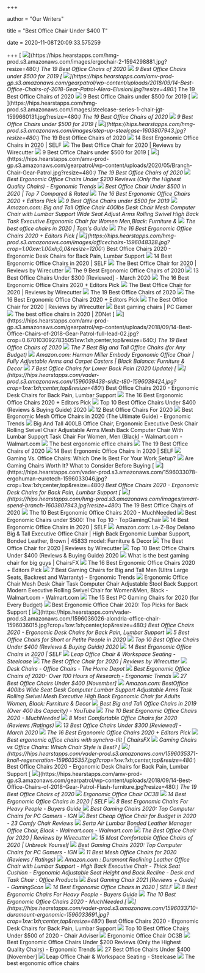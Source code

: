 +++
        
author = "Our Writers"
        
title = "Best Office Chair Under $400 T"
        
date = 2020-11-08T20:09:33.575259
        
+++
[ ![](https://hips.hearstapps.com/hmg-prod.s3.amazonaws.com/images/ergochair-2-1594298881.jpg?resize=480:*)](https://hips.hearstapps.com/hmg-prod.s3.amazonaws.com/images/ergochair-2-1594298881.jpg?resize=480:*) The 19 Best Office Chairs of 2020
[ ![](https://www.btod.com/blog/wp-content/uploads/2019/10/best-office-chairs-under-500-5-best-task-under400.jpg)](https://www.btod.com/blog/wp-content/uploads/2019/10/best-office-chairs-under-500-5-best-task-under400.jpg) 9 Best Office Chairs under $500 for 2019
[ ![](https://hips.hearstapps.com/amv-prod-gp.s3.amazonaws.com/gearpatrol/wp-content/uploads/2018/09/14-Best-Office-Chairs-of-2018-Gear-Patrol-Alera-Elusioni.jpg?resize=480:*)](https://hips.hearstapps.com/amv-prod-gp.s3.amazonaws.com/gearpatrol/wp-content/uploads/2018/09/14-Best-Office-Chairs-of-2018-Gear-Patrol-Alera-Elusioni.jpg?resize=480:*) The 19 Best Office Chairs of 2020
[ ![](https://www.btod.com/blog/wp-content/uploads/2019/10/best-office-chairs-under-500-6-best-bigtall-under400.jpg)](https://www.btod.com/blog/wp-content/uploads/2019/10/best-office-chairs-under-500-6-best-bigtall-under400.jpg) 9 Best Office Chairs under $500 for 2019
[ ![](https://hips.hearstapps.com/hmg-prod.s3.amazonaws.com/images/steelcase-series-1-chair-jgt-1599660131.jpg?resize=480:*)](https://hips.hearstapps.com/hmg-prod.s3.amazonaws.com/images/steelcase-series-1-chair-jgt-1599660131.jpg?resize=480:*) The 19 Best Office Chairs of 2020
[ ![](https://www.btod.com/blog/wp-content/uploads/2019/10/best-office-chairs-under-500-4-best-mesh-under400.jpg)](https://www.btod.com/blog/wp-content/uploads/2019/10/best-office-chairs-under-500-4-best-mesh-under400.jpg) 9 Best Office Chairs under $500 for 2019
[ ![](https://hips.hearstapps.com/hmg-prod.s3.amazonaws.com/images/step-up-steelcase-1603807943.jpg?resize=480:*)](https://hips.hearstapps.com/hmg-prod.s3.amazonaws.com/images/step-up-steelcase-1603807943.jpg?resize=480:*) The 19 Best Office Chairs of 2020
[ ![](https://media.self.com/photos/5f11d8abc511f144f4452626/1:1/w_1000,h_1000,c_limit/best%20office.png)](https://media.self.com/photos/5f11d8abc511f144f4452626/1:1/w_1000,h_1000,c_limit/best%20office.png) 14 Best Ergonomic Office Chairs in 2020 | SELF
[ ![](https://cdn.thewirecutter.com/wp-content/media/2020/09/officechairs-2048px-9607.jpg?auto=webp&crop=1.91:1&width=1200)](https://cdn.thewirecutter.com/wp-content/media/2020/09/officechairs-2048px-9607.jpg?auto=webp&crop=1.91:1&width=1200) The Best Office Chair for 2020 | Reviews by Wirecutter
[ ![](https://www.btod.com/blog/wp-content/uploads/2019/10/best-office-chairs-under-500-1-best-ergonomic-under500.jpg)](https://www.btod.com/blog/wp-content/uploads/2019/10/best-office-chairs-under-500-1-best-ergonomic-under500.jpg) 9 Best Office Chairs under $500 for 2019
[ ![](https://hips.hearstapps.com/amv-prod-gp.s3.amazonaws.com/gearpatrol/wp-content/uploads/2020/05/Branch-Chair-Gear-Patrol.jpg?resize=480:*)](https://hips.hearstapps.com/amv-prod-gp.s3.amazonaws.com/gearpatrol/wp-content/uploads/2020/05/Branch-Chair-Gear-Patrol.jpg?resize=480:*) The 19 Best Office Chairs of 2020
[ ![](http://ergonomictrends.com/wp-content/uploads/2018/01/best-ergonomic-office-chairs-under-200.png)](http://ergonomictrends.com/wp-content/uploads/2018/01/best-ergonomic-office-chairs-under-200.png) Best Ergonomic Office Chairs Under $200 Reviews (Only the Highest Quality  Chairs) - Ergonomic Trends
[ ![](https://www.gadgetreview.com/wp-content/uploads/2020/01/best-office-chair-under-500.jpg)](https://www.gadgetreview.com/wp-content/uploads/2020/01/best-office-chair-under-500.jpg) Best Office Chair Under $500 in 2020 | Top 7 Compared & Rated
[ ![](https://i.ytimg.com/vi/7YVTS6Yj4Co/maxresdefault.jpg)](https://i.ytimg.com/vi/7YVTS6Yj4Co/maxresdefault.jpg) The 16 Best Ergonomic Office Chairs 2020 + Editors Pick
[ ![](https://www.btod.com/blog/wp-content/uploads/2019/10/best-office-chairs-under-500-for-2020-blog-header.jpg)](https://www.btod.com/blog/wp-content/uploads/2019/10/best-office-chairs-under-500-for-2020-blog-header.jpg) 9 Best Office Chairs under $500 for 2019
[ ![](https://images-na.ssl-images-amazon.com/images/I/6116gQcN5xL._AC_SL1010_.jpg)](https://images-na.ssl-images-amazon.com/images/I/6116gQcN5xL._AC_SL1010_.jpg) Amazon.com: Big and Tall Office Chair 400lbs Desk Chair Mesh Computer Chair  with Lumbar Support Wide Seat Adjust Arms Rolling Swivel High Back Task  Executive Ergonomic Chair for Women Men,Black: Furniture &
[ ![](https://cdn.mos.cms.futurecdn.net/chg3AGHkpwVFcZeK26TKuA-1200-80.jpg)](https://cdn.mos.cms.futurecdn.net/chg3AGHkpwVFcZeK26TKuA-1200-80.jpg) The best office chairs in 2020 | Tom's Guide
[ ![](https://www.omnicoreagency.com/wp-content/uploads/2020/01/Herman-Miller-Embody-Ergonomic-Office-Chair-List.jpg)](https://www.omnicoreagency.com/wp-content/uploads/2020/01/Herman-Miller-Embody-Ergonomic-Office-Chair-List.jpg) The 16 Best Ergonomic Office Chairs 2020 + Editors Pick
[ ![](https://hips.hearstapps.com/hmg-prod.s3.amazonaws.com/images/officechairs-1596048328.jpg?crop=1.00xw:1.00xh;0,0&resize=1200:*)](https://hips.hearstapps.com/hmg-prod.s3.amazonaws.com/images/officechairs-1596048328.jpg?crop=1.00xw:1.00xh;0,0&resize=1200:*) Best Office Chairs 2020 - Ergonomic Desk Chairs for Back Pain, Lumbar  Support
[ ![](https://media.self.com/photos/5f1511c0872b1bec7ee1d056/master/w_400%2Cc_limit/amazon%2520basics%2520desk%2520chair.png)](https://media.self.com/photos/5f1511c0872b1bec7ee1d056/master/w_400%2Cc_limit/amazon%2520basics%2520desk%2520chair.png) 14 Best Ergonomic Office Chairs in 2020 | SELF
[ ![](https://d1b5h9psu9yexj.cloudfront.net/25878/HON-Exposure_20180409-142502_full.jpg)](https://d1b5h9psu9yexj.cloudfront.net/25878/HON-Exposure_20180409-142502_full.jpg) The Best Office Chair for 2020 | Reviews by Wirecutter
[ ![](https://www.thespruce.com/thmb/v4x6rTFJFesVhymDHDSrJ6zvFdc=/900x0/filters:no_upscale():max_bytes(150000):strip_icc()/ScreenShot2019-06-06at2.52.02PM-8888b4cb898546fc81149eedab641de6.png)](https://www.thespruce.com/thmb/v4x6rTFJFesVhymDHDSrJ6zvFdc=/900x0/filters:no_upscale():max_bytes(150000):strip_icc()/ScreenShot2019-06-06at2.52.02PM-8888b4cb898546fc81149eedab641de6.png) The 9 Best Ergonomic Office Chairs of 2020
[ ![](https://time4buying.com/wp-content/uploads/2019/01/best-office-chairs-under-300-e1547149812704-300x147.jpg)](https://time4buying.com/wp-content/uploads/2019/01/best-office-chairs-under-300-e1547149812704-300x147.jpg) 13 Best Office Chairs Under $300 [Reviewed] - March 2020
[ ![](https://www.omnicoreagency.com/wp-content/uploads/2020/01/Steelcase-Gesture-Chair-List.jpg)](https://www.omnicoreagency.com/wp-content/uploads/2020/01/Steelcase-Gesture-Chair-List.jpg) The 16 Best Ergonomic Office Chairs 2020 + Editors Pick
[ ![](https://d1b5h9psu9yexj.cloudfront.net/5707/Herman-Miller-Aeron_20180409-135854_full.jpg)](https://d1b5h9psu9yexj.cloudfront.net/5707/Herman-Miller-Aeron_20180409-135854_full.jpg) The Best Office Chair for 2020 | Reviews by Wirecutter
[ ![](https://hips.hearstapps.com/amv-prod-gp.s3.amazonaws.com/gearpatrol/wp-content/uploads/2018/09/14-Best-Office-Chairs-of-2018-Gear-Patrol-feature.jpg)](https://hips.hearstapps.com/amv-prod-gp.s3.amazonaws.com/gearpatrol/wp-content/uploads/2018/09/14-Best-Office-Chairs-of-2018-Gear-Patrol-feature.jpg) The 19 Best Office Chairs of 2020
[ ![](https://www.omnicoreagency.com/wp-content/uploads/2020/01/GM-Seating-Ergolux-Genuine-Leather-Executive-Hi-Swivel-Chair-List.jpg)](https://www.omnicoreagency.com/wp-content/uploads/2020/01/GM-Seating-Ergolux-Genuine-Leather-Executive-Hi-Swivel-Chair-List.jpg) The 16 Best Ergonomic Office Chairs 2020 + Editors Pick
[ ![](https://cdn.thewirecutter.com/wp-content/media/2020/09/officechairs-2048px-5976.jpg?auto=webp&quality=75&width=1024)](https://cdn.thewirecutter.com/wp-content/media/2020/09/officechairs-2048px-5976.jpg?auto=webp&quality=75&width=1024) The Best Office Chair for 2020 | Reviews by Wirecutter
[ ![](https://cdn.mos.cms.futurecdn.net/eTsGaLnVkpozHC9CqhA6dK.jpg)](https://cdn.mos.cms.futurecdn.net/eTsGaLnVkpozHC9CqhA6dK.jpg) Best gaming chairs | PC Gamer
[ ![](https://zdnet2.cbsistatic.com/hub/i/2020/01/17/5a3e28b6-25e0-42f9-841a-c92fd9e577c3/office-chair-5.jpg)](https://zdnet2.cbsistatic.com/hub/i/2020/01/17/5a3e28b6-25e0-42f9-841a-c92fd9e577c3/office-chair-5.jpg) The best office chairs in 2020 | ZDNet
[ ![](https://hips.hearstapps.com/amv-prod-gp.s3.amazonaws.com/gearpatrol/wp-content/uploads/2018/09/14-Best-Office-Chairs-of-2018-Gear-Patrol-full-lead-02.jpg?crop=0.6701030927835051xw:1xh;center,top&resize=640:*)](https://hips.hearstapps.com/amv-prod-gp.s3.amazonaws.com/gearpatrol/wp-content/uploads/2018/09/14-Best-Office-Chairs-of-2018-Gear-Patrol-full-lead-02.jpg?crop=0.6701030927835051xw:1xh;center,top&resize=640:*) The 19 Best Office Chairs of 2020
[ ![](https://techguided.com/wp-content/uploads/2018/08/best-big-and-tall-office-chairs.jpg)](https://techguided.com/wp-content/uploads/2018/08/best-big-and-tall-office-chairs.jpg) The 7 Best Big and Tall Office Chairs (for Any Budget)
[ ![](https://images-na.ssl-images-amazon.com/images/I/71ZMjJyFb%2BL._AC_SL1500_.jpg)](https://images-na.ssl-images-amazon.com/images/I/71ZMjJyFb%2BL._AC_SL1500_.jpg) Amazon.com: Herman Miller Embody Ergonomic Office Chair | Fully Adjustable  Arms and Carpet Casters | Black Balance: Furniture & Decor
[ ![](https://techguided.com/wp-content/uploads/2018/07/Best-Office-Chair-for-Lower-Back-Pain.jpg)](https://techguided.com/wp-content/uploads/2018/07/Best-Office-Chair-for-Lower-Back-Pain.jpg) 7 Best Office Chairs for Lower Back Pain (2020 Update)
[ ![](https://hips.hearstapps.com/vader-prod.s3.amazonaws.com/1596039438-sidiz-t80-1596039424.jpg?crop=1xw:1xh;center,top&resize=480:*)](https://hips.hearstapps.com/vader-prod.s3.amazonaws.com/1596039438-sidiz-t80-1596039424.jpg?crop=1xw:1xh;center,top&resize=480:*) Best Office Chairs 2020 - Ergonomic Desk Chairs for Back Pain, Lumbar  Support
[ ![](https://www.omnicoreagency.com/wp-content/uploads/2020/01/Viva-Office-Mesh-High-Back-Chair-List.jpg)](https://www.omnicoreagency.com/wp-content/uploads/2020/01/Viva-Office-Mesh-High-Back-Chair-List.jpg) The 16 Best Ergonomic Office Chairs 2020 + Editors Pick
[ ![](https://bestchairsreviews.com/wp-content/uploads/2020/03/SADIE_Big_Tall_Office_Chair.jpg)](https://bestchairsreviews.com/wp-content/uploads/2020/03/SADIE_Big_Tall_Office_Chair.jpg) Top 10 Best Office Chairs Under $400 (Reviews & Buying Guide) 2020
[ ![](https://www.btod.com/blog/wp-content/uploads/2019/10/best-office-chairs-2020-blog-header.jpg)](https://www.btod.com/blog/wp-content/uploads/2019/10/best-office-chairs-2020-blog-header.jpg) 12 Best Office Chairs For 2020
[ ![](http://ergonomictrends.com/wp-content/uploads/2019/12/best-mesh-office-chairs.jpg)](http://ergonomictrends.com/wp-content/uploads/2019/12/best-mesh-office-chairs.jpg) Best Ergonomic Mesh Office Chairs in 2020 (The Ultimate Guide) - Ergonomic  Trends
[ ![](https://i5.walmartimages.com/asr/856b7105-dc30-4a09-a085-90879071abb4_1.4613fe80f540140dc0c7327e28febe00.jpeg?odnWidth=612&odnHeight=612&odnBg=ffffff)](https://i5.walmartimages.com/asr/856b7105-dc30-4a09-a085-90879071abb4_1.4613fe80f540140dc0c7327e28febe00.jpeg?odnWidth=612&odnHeight=612&odnBg=ffffff) Big And Tall 400LB Office Chair, Ergonomic Executive Desk Chair Rolling  Swivel Chair Adjustable Arms Mesh Back Computer Chair With Lumbar Support Task  Chair For Women, Men (Black) - Walmart.com - Walmart.com
[ ![](https://www.telegraph.co.uk/content/dam/education-and-careers/2020/01/17/Herman-Miller-Aeron-Office-Chair_trans_NvBQzQNjv4Bqd42X-0XUgKDu9ZkvrTLS36AdSdZApvBeyEuhoggHyCU.jpg?imwidth=480)](https://www.telegraph.co.uk/content/dam/education-and-careers/2020/01/17/Herman-Miller-Aeron-Office-Chair_trans_NvBQzQNjv4Bqd42X-0XUgKDu9ZkvrTLS36AdSdZApvBeyEuhoggHyCU.jpg?imwidth=480) The best ergonomic office chairs
[ ![](https://hips.hearstapps.com/vader-prod.s3.amazonaws.com/1603804724-myochairjpg-1603804692.jpg?crop=0.5625xw:1xh;center,top&resize=320%3A%2A)](https://hips.hearstapps.com/vader-prod.s3.amazonaws.com/1603804724-myochairjpg-1603804692.jpg?crop=0.5625xw:1xh;center,top&resize=320%3A%2A) The 19 Best Office Chairs of 2020
[ ![](https://media.self.com/photos/5f1511c0872b1bec7ee1d056/1:1/w_1000,h_1000,c_limit/amazon%20basics%20desk%20chair.png)](https://media.self.com/photos/5f1511c0872b1bec7ee1d056/1:1/w_1000,h_1000,c_limit/amazon%20basics%20desk%20chair.png) 14 Best Ergonomic Office Chairs in 2020 | SELF
[ ![](https://thumbor.forbes.com/thumbor/711x400/https://specials-images.forbesimg.com/imageserve/5e8e572c93ef920006d3a192/960x0.jpg?fit=scale)](https://thumbor.forbes.com/thumbor/711x400/https://specials-images.forbesimg.com/imageserve/5e8e572c93ef920006d3a192/960x0.jpg?fit=scale) Gaming Vs. Office Chairs: Which One Is Best For Your Work Setup?
[ ![](https://techguided.com/wp-content/uploads/2018/06/Are-Gaming-Chairs-Worth-It.jpg)](https://techguided.com/wp-content/uploads/2018/06/Are-Gaming-Chairs-Worth-It.jpg) Are Gaming Chairs Worth It? What to Consider Before Buying
[ ![](https://hips.hearstapps.com/vader-prod.s3.amazonaws.com/1596033078-ergohuman-eurotech-1596033046.jpg?crop=1xw:1xh;center,top&resize=480:*)](https://hips.hearstapps.com/vader-prod.s3.amazonaws.com/1596033078-ergohuman-eurotech-1596033046.jpg?crop=1xw:1xh;center,top&resize=480:*) Best Office Chairs 2020 - Ergonomic Desk Chairs for Back Pain, Lumbar  Support
[ ![](https://hips.hearstapps.com/hmg-prod.s3.amazonaws.com/images/smart-spend-branch-1603807943.jpg?resize=480:*)](https://hips.hearstapps.com/hmg-prod.s3.amazonaws.com/images/smart-spend-branch-1603807943.jpg?resize=480:*) The 19 Best Office Chairs of 2020
[ ![](https://mk0muchneededonc94iq.kinstacdn.com/wp-content/uploads/2019/01/Top-10-Best-Ergonomic-Office-Chairs-Reviews.jpg)](https://mk0muchneededonc94iq.kinstacdn.com/wp-content/uploads/2019/01/Top-10-Best-Ergonomic-Office-Chairs-Reviews.jpg) The 10 Best Ergonomic Office Chairs 2020 - MuchNeeded
[ ![](https://topgamingchair.com/wp-content/uploads/2019/03/OsmoChair-e1552041351274.png)](https://topgamingchair.com/wp-content/uploads/2019/03/OsmoChair-e1552041351274.png) Best Ergonomic Chairs under $500: The Top 10 - TopGamingChair
[ ![](https://media.self.com/photos/5f174802bca4c4b5f779c906/master/w_400%2Cc_limit/gabrylly.png)](https://media.self.com/photos/5f174802bca4c4b5f779c906/master/w_400%2Cc_limit/gabrylly.png) 14 Best Ergonomic Office Chairs in 2020 | SELF
[ ![](https://images-na.ssl-images-amazon.com/images/I/81VnNAFZvDL._AC_SX522_.jpg)](https://images-na.ssl-images-amazon.com/images/I/81VnNAFZvDL._AC_SX522_.jpg) Amazon.com: La-Z-Boy Delano Big & Tall Executive Office Chair | High Back  Ergonomic Lumbar Support, Bonded Leather, Brown | 45833 model: Furniture &  Decor
[ ![](https://cdn.thewirecutter.com/wp-content/media/2020/09/officechairs-2048px-5983.jpg?auto=webp&quality=75&width=1024)](https://cdn.thewirecutter.com/wp-content/media/2020/09/officechairs-2048px-5983.jpg?auto=webp&quality=75&width=1024) The Best Office Chair for 2020 | Reviews by Wirecutter
[ ![](https://bestchairsreviews.com/wp-content/uploads/2020/03/HON_Ignition_2.jpg)](https://bestchairsreviews.com/wp-content/uploads/2020/03/HON_Ignition_2.jpg) Top 10 Best Office Chairs Under $400 (Reviews & Buying Guide) 2020
[ ![](https://chairsfx.com/wp-content/uploads/2020/03/best-400-lbs-gaming-chairs.jpg)](https://chairsfx.com/wp-content/uploads/2020/03/best-400-lbs-gaming-chairs.jpg) What is the best gaming chair for big guys | ChairsFX
[ ![](https://i.ytimg.com/vi/7YVTS6Yj4Co/hqdefault.jpg)](https://i.ytimg.com/vi/7YVTS6Yj4Co/hqdefault.jpg) The 16 Best Ergonomic Office Chairs 2020 + Editors Pick
[ ![](http://ergonomictrends.com/wp-content/uploads/2019/02/best-gaming-chairs-big-tall-men.jpg)](http://ergonomictrends.com/wp-content/uploads/2019/02/best-gaming-chairs-big-tall-men.jpg) 7 Best Gaming Chairs for Big and Tall Men (Ultra Large Seats, Backrest and  Warranty) - Ergonomic Trends
[ ![](https://i5.walmartimages.com/asr/6948f120-aae4-41d2-abbd-a28c796e1f32.ca50ca81e9afcfffc855206d57fa3b9a.jpeg)](https://i5.walmartimages.com/asr/6948f120-aae4-41d2-abbd-a28c796e1f32.ca50ca81e9afcfffc855206d57fa3b9a.jpeg) Ergonomic Office Chair Mesh Desk Chair Task Computer Chair Adjustable Stool  Back Support Modern Executive Rolling Swivel Chair for Women&Men, Black -  Walmart.com - Walmart.com
[ ![](https://techguided.com/wp-content/uploads/2018/02/SecretLab-Titan-Chair.jpg)](https://techguided.com/wp-content/uploads/2018/02/SecretLab-Titan-Chair.jpg) The 15 Best PC Gaming Chairs for 2020 (for Every Budget)
[ ![](https://www.pcguide.com/wp-content/uploads/2019/04/best-ergonomic-office-chair-1200x675.jpg)](https://www.pcguide.com/wp-content/uploads/2019/04/best-ergonomic-office-chair-1200x675.jpg) Best Ergonomic Office Chair 2020: Top Picks for Back Support
[ ![](https://hips.hearstapps.com/vader-prod.s3.amazonaws.com/1596036026-alondria-office-chair-1596036015.jpg?crop=1xw:1xh;center,top&resize=480:*)](https://hips.hearstapps.com/vader-prod.s3.amazonaws.com/1596036026-alondria-office-chair-1596036015.jpg?crop=1xw:1xh;center,top&resize=480:*) Best Office Chairs 2020 - Ergonomic Desk Chairs for Back Pain, Lumbar  Support
[ ![](https://www.btod.com/blog/wp-content/uploads/2020/01/best-office-chairs-small-petite-blog-header.jpg)](https://www.btod.com/blog/wp-content/uploads/2020/01/best-office-chairs-small-petite-blog-header.jpg) 5 Best Office Chairs for Short or Petite People in 2020
[ ![](https://bestchairsreviews.com/wp-content/uploads/2020/03/Best_office_Chairs_under_400.jpg)](https://bestchairsreviews.com/wp-content/uploads/2020/03/Best_office_Chairs_under_400.jpg) Top 10 Best Office Chairs Under $400 (Reviews & Buying Guide) 2020
[ ![](https://media.self.com/photos/5f1877aa563aaf69e786f788/master/w_400%2Cc_limit/staples%2520carder%2520mesh.png)](https://media.self.com/photos/5f1877aa563aaf69e786f788/master/w_400%2Cc_limit/staples%2520carder%2520mesh.png) 14 Best Ergonomic Office Chairs in 2020 | SELF
[ ![](https://steelcase-res.cloudinary.com/image/upload/c_fill,dpr_auto,q_70,h_656,w_1166/v1590007512/www.steelcase.com/2020/05/20/20-0140282.jpg)](https://steelcase-res.cloudinary.com/image/upload/c_fill,dpr_auto,q_70,h_656,w_1166/v1590007512/www.steelcase.com/2020/05/20/20-0140282.jpg) Leap Office Chair & Workspace Seating - Steelcase
[ ![](https://cdn.thewirecutter.com/wp-content/media/2020/09/officechairs-2048px-5974.jpg?auto=webp&quality=75&width=1024)](https://cdn.thewirecutter.com/wp-content/media/2020/09/officechairs-2048px-5974.jpg?auto=webp&quality=75&width=1024) The Best Office Chair for 2020 | Reviews by Wirecutter
[ ![](https://images.homedepot-static.com/productImages/11f6993d-5844-4f56-9be3-6124ea45fdd6/svn/walnut-brown-linon-home-decor-office-chairs-178403nat01u-64_400_compressed.jpg)](https://images.homedepot-static.com/productImages/11f6993d-5844-4f56-9be3-6124ea45fdd6/svn/walnut-brown-linon-home-decor-office-chairs-178403nat01u-64_400_compressed.jpg) Desk Chairs - Office Chairs - The Home Depot
[ ![](http://ergonomictrends.com/wp-content/uploads/2019/01/Komene-Ergonomic-Office-Chair.jpg)](http://ergonomictrends.com/wp-content/uploads/2019/01/Komene-Ergonomic-Office-Chair.jpg) Best Ergonomic Office Chairs of 2020- Over 100 Hours of Research - Ergonomic  Trends
[ ![](https://ws-na.amazon-adsystem.com/widgets/q?_encoding=UTF8&ASIN=B07Z8K45XR&Format=_SL250_&ID=AsinImage&MarketPlace=US&ServiceVersion=20070822&WS=1&tag=cleversequenc-20&language=en_US)](https://ws-na.amazon-adsystem.com/widgets/q?_encoding=UTF8&ASIN=B07Z8K45XR&Format=_SL250_&ID=AsinImage&MarketPlace=US&ServiceVersion=20070822&WS=1&tag=cleversequenc-20&language=en_US) 27 Best Office Chairs Under $400 [November]
[ ![](https://images-na.ssl-images-amazon.com/images/I/512plrE0IdL._AC_SX425_.jpg)](https://images-na.ssl-images-amazon.com/images/I/512plrE0IdL._AC_SX425_.jpg) Amazon.com: BestOffice 400lbs Wide Seat Desk Computer Lumbar Support  Adjustable Arms Task Rolling Swivel Mesh Executive High Back Ergonomic  Chair for Adults Women, Black: Furniture & Decor
[ ![](https://i.ytimg.com/vi/Kk_O0E_wC_s/sddefault.jpg)](https://i.ytimg.com/vi/Kk_O0E_wC_s/sddefault.jpg) Best Big and Tall Office Chairs in 2019 (Over 400 lbs Capacity) - YouTube
[ ![](https://mk0muchneededonc94iq.kinstacdn.com/wp-content/uploads/2020/03/Herman-Miller-Mirra-2-Task-Chair-List.jpg)](https://mk0muchneededonc94iq.kinstacdn.com/wp-content/uploads/2020/03/Herman-Miller-Mirra-2-Task-Chair-List.jpg) The 10 Best Ergonomic Office Chairs 2020 - MuchNeeded
[ ![](https://www.btod.com/blog/wp-content/uploads/2019/04/most-comfortable-office-chairs-2020-blog-header.jpg)](https://www.btod.com/blog/wp-content/uploads/2019/04/most-comfortable-office-chairs-2020-blog-header.jpg) 8 Most Comfortable Office Chairs for 2020 (Reviews /Ratings)
[ ![](https://time4buying.com/wp-content/uploads/2019/01/SIEGES-Ergonomic-Mesh-Office-Chair-300x282.png)](https://time4buying.com/wp-content/uploads/2019/01/SIEGES-Ergonomic-Mesh-Office-Chair-300x282.png) 13 Best Office Chairs Under $300 [Reviewed] - March 2020
[ ![](https://www.omnicoreagency.com/wp-content/uploads/2020/01/Serta-Mid-Back-Office-Chair-List.jpg)](https://www.omnicoreagency.com/wp-content/uploads/2020/01/Serta-Mid-Back-Office-Chair-List.jpg) The 16 Best Ergonomic Office Chairs 2020 + Editors Pick
[ ![](https://chairsfx.com/wp-content/uploads/2020/05/best-ergonomic-office-chairs-for-back.jpg)](https://chairsfx.com/wp-content/uploads/2020/05/best-ergonomic-office-chairs-for-back.jpg) Best ergonomic office chairs with synchro-tilt | ChairsFX
[ ![](https://techguided.com/wp-content/uploads/2019/11/Gaming-Chair-vs-Office-Chair.jpg)](https://techguided.com/wp-content/uploads/2019/11/Gaming-Chair-vs-Office-Chair.jpg) Gaming Chairs vs Office Chairs: Which Chair Style is Best?
[ ![](https://hips.hearstapps.com/vader-prod.s3.amazonaws.com/1596035371-knoll-regeneration-1596035357.jpg?crop=1xw:1xh;center,top&resize=480:*)](https://hips.hearstapps.com/vader-prod.s3.amazonaws.com/1596035371-knoll-regeneration-1596035357.jpg?crop=1xw:1xh;center,top&resize=480:*) Best Office Chairs 2020 - Ergonomic Desk Chairs for Back Pain, Lumbar  Support
[ ![](https://hips.hearstapps.com/amv-prod-gp.s3.amazonaws.com/gearpatrol/wp-content/uploads/2018/09/14-Best-Office-Chairs-of-2018-Gear-Patrol-Flash-furniture.jpg?resize=480:*)](https://hips.hearstapps.com/amv-prod-gp.s3.amazonaws.com/gearpatrol/wp-content/uploads/2018/09/14-Best-Office-Chairs-of-2018-Gear-Patrol-Flash-furniture.jpg?resize=480:*) The 19 Best Office Chairs of 2020
[ ![](https://www.flexispot.com/media/catalog/product/cache/573381b39e9819103f6ac0e9fc8b5351/o/c/oc3b2.jpg)](https://www.flexispot.com/media/catalog/product/cache/573381b39e9819103f6ac0e9fc8b5351/o/c/oc3b2.jpg) Ergonomic Office Chair OC3B
[ ![](https://media.self.com/photos/5f186f62563aaf69e786f774/1:1/w_1000,h_1000,c_limit/lorell%20office%20chair.png)](https://media.self.com/photos/5f186f62563aaf69e786f774/1:1/w_1000,h_1000,c_limit/lorell%20office%20chair.png) 14 Best Ergonomic Office Chairs in 2020 | SELF
[ ![](https://ws-na.amazon-adsystem.com/widgets/q?_encoding=UTF8&ASIN=B005ZC69OY&Format=_SL500_&ID=AsinImage&MarketPlace=US&ServiceVersion=20070822&WS=1&tag=backtoback-20&language=en_US)](https://ws-na.amazon-adsystem.com/widgets/q?_encoding=UTF8&ASIN=B005ZC69OY&Format=_SL500_&ID=AsinImage&MarketPlace=US&ServiceVersion=20070822&WS=1&tag=backtoback-20&language=en_US) 8 Best Ergonomic Chairs For Heavy People - Buyers Guide
[ ![](https://assets-prd.ignimgs.com/2020/06/03/10-1591197574716.jpg)](https://assets-prd.ignimgs.com/2020/06/03/10-1591197574716.jpg) Best Gaming Chairs 2020: Top Computer Chairs for PC Gamers - IGN
[ ![](https://bestratedofficechair.com/wp-content/uploads/2018/10/Ergonomic-Mesh-Office-Chairs.jpg)](https://bestratedofficechair.com/wp-content/uploads/2018/10/Ergonomic-Mesh-Office-Chairs.jpg) Best Cheap Office Chair for Budget in 2020 - 23 Comfy Chair Reviews
[ ![](https://i5.walmartimages.com/asr/97743681-26f4-4fcc-bd46-305d1e55b797_1.6e7dec942151e853be462bd2d0f2d8e0.jpeg)](https://i5.walmartimages.com/asr/97743681-26f4-4fcc-bd46-305d1e55b797_1.6e7dec942151e853be462bd2d0f2d8e0.jpeg) Serta Air Lumbar Bonded Leather Manager Office Chair, Black - Walmart.com -  Walmart.com
[ ![](https://d1b5h9psu9yexj.cloudfront.net/25877/Herman-Miller-Sayl_20180409-162623_full.jpg)](https://d1b5h9psu9yexj.cloudfront.net/25877/Herman-Miller-Sayl_20180409-162623_full.jpg) The Best Office Chair for 2020 | Reviews by Wirecutter
[ ![](https://m.media-amazon.com/images/I/518YLQETYdL.jpg)](https://m.media-amazon.com/images/I/518YLQETYdL.jpg) 15 Most Comfortable Office Chairs of 2020 | Unbreak Yourself
[ ![](https://oyster.ignimgs.com/wordpress/stg.ign.com/2019/06/Titan-2.jpg)](https://oyster.ignimgs.com/wordpress/stg.ign.com/2019/06/Titan-2.jpg) Best Gaming Chairs 2020: Top Computer Chairs for PC Gamers - IGN
[ ![](https://www.btod.com/blog/wp-content/uploads/2019/03/best-mesh-office-chairs-2020-blog-header.jpg)](https://www.btod.com/blog/wp-content/uploads/2019/03/best-mesh-office-chairs-2020-blog-header.jpg) 11 Best Mesh Office Chairs for 2020 (Reviews / Ratings)
[ ![](https://m.media-amazon.com/images/I/61M9JgYsHWL._AC_UL400_.jpg)](https://m.media-amazon.com/images/I/61M9JgYsHWL._AC_UL400_.jpg) Amazon.com : Duramont Reclining Leather Office Chair with Lumbar Support -  High Back Executive Chair - Thick Seat Cushion - Ergonomic Adjustable Seat  Height and Back Recline - Desk and Task Chair : Office Products
[ ![](https://www.gamingscan.com/wp-content/uploads/2020/10/Best-Gaming-Chairs-1200x900.jpg)](https://www.gamingscan.com/wp-content/uploads/2020/10/Best-Gaming-Chairs-1200x900.jpg) Best Gaming Chair 2021 [Reviews + Guide] - GamingScan
[ ![](https://media.self.com/photos/5f170f44563aaf69e786f73d/master/w_400%2Cc_limit/sihoo%2520ergonomics.png)](https://media.self.com/photos/5f170f44563aaf69e786f73d/master/w_400%2Cc_limit/sihoo%2520ergonomics.png) 14 Best Ergonomic Office Chairs in 2020 | SELF
[ ![](https://www.chairsfact.com/wp-content/uploads/2019/08/8-best-300-400-leather-ergonomic-office-chairs-for-big-and-tall-in-2019-2020-1024x585.jpg)](https://www.chairsfact.com/wp-content/uploads/2019/08/8-best-300-400-leather-ergonomic-office-chairs-for-big-and-tall-in-2019-2020-1024x585.jpg) 8 Best Ergonomic Chairs For Heavy People - Buyers Guide
[ ![](https://mk0muchneededonc94iq.kinstacdn.com/wp-content/uploads/2020/03/HON-Lota-Mid-Back-Work-Chair-List.jpg)](https://mk0muchneededonc94iq.kinstacdn.com/wp-content/uploads/2020/03/HON-Lota-Mid-Back-Work-Chair-List.jpg) The 10 Best Ergonomic Office Chairs 2020 - MuchNeeded
[ ![](https://hips.hearstapps.com/vader-prod.s3.amazonaws.com/1596033710-duramount-ergonomic-1596033691.jpg?crop=1xw:1xh;center,top&resize=480:*)](https://hips.hearstapps.com/vader-prod.s3.amazonaws.com/1596033710-duramount-ergonomic-1596033691.jpg?crop=1xw:1xh;center,top&resize=480:*) Best Office Chairs 2020 - Ergonomic Desk Chairs for Back Pain, Lumbar  Support
[ ![](https://www.chairadviser.com/wp-content/uploads/2020/04/LazBoy-Trafford2.jpg)](https://www.chairadviser.com/wp-content/uploads/2020/04/LazBoy-Trafford2.jpg) Top 10 Best Office Chairs Under $500 of 2020 - Chair Adviser
[ ![](https://www.flexispot.com/media/catalog/product/cache/573381b39e9819103f6ac0e9fc8b5351/h/q/hqdefault_15_2.jpg)](https://www.flexispot.com/media/catalog/product/cache/573381b39e9819103f6ac0e9fc8b5351/h/q/hqdefault_15_2.jpg) Ergonomic Office Chair OC3B
[ ![](http://ergonomictrends.com/wp-content/uploads/2018/06/Sadie-Big-Tall-Office-Chair-review.jpg)](http://ergonomictrends.com/wp-content/uploads/2018/06/Sadie-Big-Tall-Office-Chair-review.jpg) Best Ergonomic Office Chairs Under $200 Reviews (Only the Highest Quality  Chairs) - Ergonomic Trends
[ ![](https://ws-na.amazon-adsystem.com/widgets/q?_encoding=UTF8&ASIN=B082VJKS2R&Format=_SL250_&ID=AsinImage&MarketPlace=US&ServiceVersion=20070822&WS=1&tag=cleversequenc-20&language=en_US)](https://ws-na.amazon-adsystem.com/widgets/q?_encoding=UTF8&ASIN=B082VJKS2R&Format=_SL250_&ID=AsinImage&MarketPlace=US&ServiceVersion=20070822&WS=1&tag=cleversequenc-20&language=en_US) 27 Best Office Chairs Under $400 [November]
[ ![](https://steelcase-res.cloudinary.com/image/upload/c_fill,dpr_auto,q_70,h_656,w_1166/v1590007504/www.steelcase.com/2020/05/20/20-0140279.jpg)](https://steelcase-res.cloudinary.com/image/upload/c_fill,dpr_auto,q_70,h_656,w_1166/v1590007504/www.steelcase.com/2020/05/20/20-0140279.jpg) Leap Office Chair & Workspace Seating - Steelcase
[ ![](https://www.telegraph.co.uk/content/dam/education-and-careers/2020/01/17/Humanscale-Freedom-Office-Chair_trans_NvBQzQNjv4Bqxx-aMjhNEyvNcPOg7e3c1CrPcr6V3Pz2zNkmv8Ty4kI.jpg?imwidth=480)](https://www.telegraph.co.uk/content/dam/education-and-careers/2020/01/17/Humanscale-Freedom-Office-Chair_trans_NvBQzQNjv4Bqxx-aMjhNEyvNcPOg7e3c1CrPcr6V3Pz2zNkmv8Ty4kI.jpg?imwidth=480) The best ergonomic office chairs
